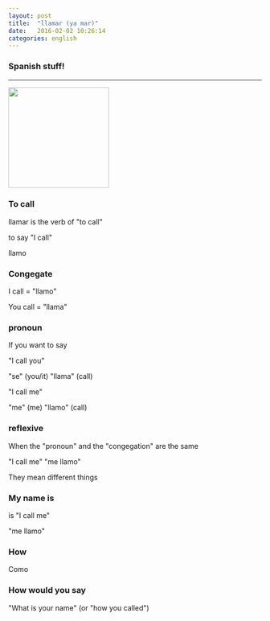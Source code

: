 ```yaml
---
layout: post
title:  "llamar (ya mar)"
date:   2016-02-02 10:26:14
categories: english
---
```

### Spanish stuff!
-----------

<img width='200' src="http://aretheyoldenough.com/wp-content/uploads/2014/12/dora-the-explorer.jpg" />

### To call 

llamar is the verb of "to call"


to say "I call"

llamo

### Congegate

I call = "llamo"

You call = "llama"

### pronoun 

If you want to say 

"I call you"


"se" (you/it) "llama"  (call)


"I call me"

"me" (me) "llamo" (call)


### reflexive

When the "pronoun" and the "congegation" are the same


"I call me"   "me llamo"

They mean different things


### My name is

is "I call me"


"me llamo"


### How

Como


### How would you say 


"What is your name" (or "how you called")











